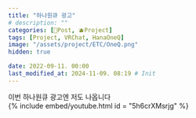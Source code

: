 ```yaml
---
title: "하나원큐 광고"
# description: ""
categories: [📀Post, 🫐Project]
tags: [Project, VRChat, HanaOneQ]
image: "/assets/project/ETC/OneQ.png"
hidden: true

date: 2022-09-11. 00:00
last_modified_at: 2024-11-09. 08:19 # Init
---
```


이번 하나원큐 광고엔 저도 나옵니다  
{% include embed/youtube.html id = "5h6crXMsrjg" %}
